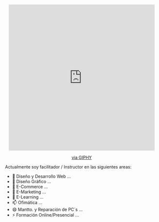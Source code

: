 <div id="profile">
<div id="imagen" align="center" width="250">
  <iframe src="https://giphy.com/embed/QssGEmpkyEOhBCb7e1" width="480" height="480" frameBorder="0" class="giphy-embed" allowFullScreen></iframe><p><a href="https://giphy.com/stickers/coding-webdesign-coder-QssGEmpkyEOhBCb7e1">via GIPHY</a></p>
</div>


Actualmente soy facilitador / Instructor en las siguientes areas:

- 🔭 Diseño y Desarrollo Web ...
- 🌱 Diseño Gráfico ...
- 👯 E-Commerce ...
- 🤔 E-Marketing ...
- 💬 E-Learning ...
- 📫 Ofimática ...
- 😄 Mantto. y Reparación de PC´s ...
- ⚡ Formación Online/Presencial ...

</div>

